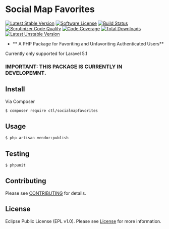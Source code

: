 # Social Map Favorites

[![Latest Stable Version](https://poser.pugx.org/ctl/socialmapfavorites/v/stable?format=flat-square)](https://packagist.org/packages/ctl/socialmapfavorites)
[![Software License](https://img.shields.io/badge/License-EPL-green.svg?style=flat-square)](LICENSE.md)
[![Build Status](https://travis-ci.org/Core-Tech-Labs/SocialMapFavorites.svg?branch=master)](https://travis-ci.org/Core-Tech-Labs/SocialMapFavorites)
[![Scrutinizer Code Quality](https://scrutinizer-ci.com/g/Core-Tech-Labs/SocialMapFavorites/badges/quality-score.png?b=master)](https://scrutinizer-ci.com/g/Core-Tech-Labs/SocialMapFavorites/?branch=master)
[![Code Coverage](https://scrutinizer-ci.com/g/Core-Tech-Labs/SocialMapFavorites/badges/coverage.png?b=master)](https://scrutinizer-ci.com/g/Core-Tech-Labs/SocialMapFavorites/?branch=master)
[![Total Downloads](https://poser.pugx.org/ctl/socialmapfavorites/downloads?format=flat-square)](https://packagist.org/packages/ctl/socialmapfavorites)
[![Latest Unstable Version](https://poser.pugx.org/ctl/socialmapfavorites/v/unstable?format=flat-square)](https://packagist.org/packages/ctl/socialmapfavorites)

- ** A PHP Package for Favoriting and Unfavoriting Authenticated Users**

Currently only supported for Laravel 5.1

### IMPORTANT: THIS PACKAGE IS CURRENTLY IN DEVELOPEMNT.

## Install

Via Composer

``` bash
$ composer require ctl/socialmapfavorites
```

## Usage

``` bash
$ php artisan vendor:publish
```

## Testing

``` bash
$ phpunit
```

## Contributing

Please see [CONTRIBUTING](https://github.com/Core-Tech-Labs/SocialMapFavorites/blob/master/CONTRIBUTING.md) for details.

## License

Eclipse Public License (EPL v1.0). Please see [License](LICENSE.md) for more information.
